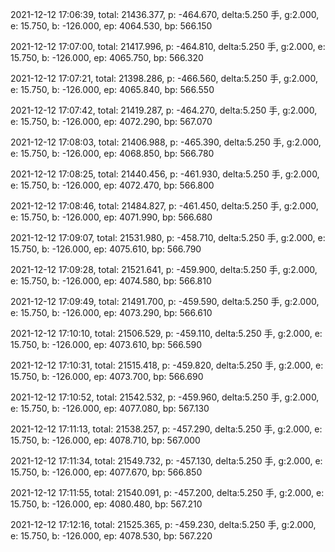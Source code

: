 2021-12-12 17:06:39, total: 21436.377, p: -464.670, delta:5.250 手, g:2.000, e: 15.750, b: -126.000, ep: 4064.530, bp: 566.150

2021-12-12 17:07:00, total: 21417.996, p: -464.810, delta:5.250 手, g:2.000, e: 15.750, b: -126.000, ep: 4065.750, bp: 566.320

2021-12-12 17:07:21, total: 21398.286, p: -466.560, delta:5.250 手, g:2.000, e: 15.750, b: -126.000, ep: 4065.840, bp: 566.550

2021-12-12 17:07:42, total: 21419.287, p: -464.270, delta:5.250 手, g:2.000, e: 15.750, b: -126.000, ep: 4072.290, bp: 567.070

2021-12-12 17:08:03, total: 21406.988, p: -465.390, delta:5.250 手, g:2.000, e: 15.750, b: -126.000, ep: 4068.850, bp: 566.780

2021-12-12 17:08:25, total: 21440.456, p: -461.930, delta:5.250 手, g:2.000, e: 15.750, b: -126.000, ep: 4072.470, bp: 566.800

2021-12-12 17:08:46, total: 21484.827, p: -461.450, delta:5.250 手, g:2.000, e: 15.750, b: -126.000, ep: 4071.990, bp: 566.680

2021-12-12 17:09:07, total: 21531.980, p: -458.710, delta:5.250 手, g:2.000, e: 15.750, b: -126.000, ep: 4075.610, bp: 566.790

2021-12-12 17:09:28, total: 21521.641, p: -459.900, delta:5.250 手, g:2.000, e: 15.750, b: -126.000, ep: 4074.580, bp: 566.810

2021-12-12 17:09:49, total: 21491.700, p: -459.590, delta:5.250 手, g:2.000, e: 15.750, b: -126.000, ep: 4073.290, bp: 566.610

2021-12-12 17:10:10, total: 21506.529, p: -459.110, delta:5.250 手, g:2.000, e: 15.750, b: -126.000, ep: 4073.610, bp: 566.590

2021-12-12 17:10:31, total: 21515.418, p: -459.820, delta:5.250 手, g:2.000, e: 15.750, b: -126.000, ep: 4073.700, bp: 566.690

2021-12-12 17:10:52, total: 21542.532, p: -459.960, delta:5.250 手, g:2.000, e: 15.750, b: -126.000, ep: 4077.080, bp: 567.130

2021-12-12 17:11:13, total: 21538.257, p: -457.290, delta:5.250 手, g:2.000, e: 15.750, b: -126.000, ep: 4078.710, bp: 567.000

2021-12-12 17:11:34, total: 21549.732, p: -457.130, delta:5.250 手, g:2.000, e: 15.750, b: -126.000, ep: 4077.670, bp: 566.850

2021-12-12 17:11:55, total: 21540.091, p: -457.200, delta:5.250 手, g:2.000, e: 15.750, b: -126.000, ep: 4080.480, bp: 567.210

2021-12-12 17:12:16, total: 21525.365, p: -459.230, delta:5.250 手, g:2.000, e: 15.750, b: -126.000, ep: 4078.530, bp: 567.220